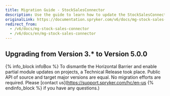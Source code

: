```yaml
---
title: Migration Guide - StockSalesConnector
description: Use the guide to learn how to update the StockSalesConnector module.
originalLink: https://documentation.spryker.com/v6/docs/mg-stock-sales-connector
redirect_from:
  - /v6/docs/mg-stock-sales-connector
  - /v6/docs/en/mg-stock-sales-connector
---
```


## Upgrading from Version 3.* to Version 5.0.0

{% info_block infoBox %}
To dismantle the Horizontal Barrier and enable partial module updates on projects, a Technical Release took place. Public API of source and target major versions are equal. No migration efforts are required. Please [contact us](https://support.spryker.com/hc/en-us
{% endinfo_block %} if you have any questions.)
